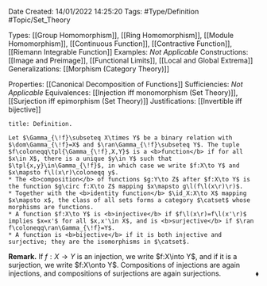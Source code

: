 <div class="topSpace"></div>

Date Created: 14/01/2022 14:25:20
Tags: #Type/Definition #Topic/Set_Theory

Types: [[Group Homomorphism]], [[Ring Homomorphism]], [[Module Homomorphism]], [[Continuous Function]], [[Contractive Function]], [[Riemann Integrable Function]]
Examples: <i>Not Applicable</i>
Constructions: [[Image and Preimage]], [[Functional Limits]], [[Local and Global Extrema]]
Generalizations: [[Morphism (Category Theory)]]

Properties: [[Canonical Decomposition of Functions]]
Sufficiencies: <i>Not Applicable</i>
Equivalences: [[Injection iff monomorphism (Set Theory)]], [[Surjection iff epimorphism (Set Theory)]]
Justifications: [[Invertible iff bijective]]

``` ad-Definition
title: Definition.

Let $\Gamma_{\!f}\subseteq X\times Y$ be a binary relation with $\dom\Gamma_{\!f}=X$ and $\ran\Gamma_{\!f}\subseteq Y$. The tuple $f\coloneqq\tpl{\Gamma_{\!f},X,Y}$ is a <b>function</b> if for all $x\in X$, there is a unique $y\in Y$ such that $\tpl{x,y}\in\Gamma_{\!f}$, in which case we write $f:X\to Y$ and $x\mapsto f\l(x\r)\coloneqq y$.
* The <b>composition</b> of functions $g:Y\to Z$ after $f:X\to Y$ is the function $g\circ f:X\to Z$ mapping $x\mapsto g\l(f\l(x\r)\r)$.
* Together with the <b>identity function</b> $\id_X:X\to X$ mapping $x\mapsto x$, the class of all sets forms a category $\catset$ whose morphisms are functions.
* A function $f:X\to Y$ is <b>injective</b> if $f\l(x\r)=f\l(x'\r)$ implies $x=x'$ for all $x,x'\in X$, and is <b>surjective</b> if $\ran f\coloneqq\ran\Gamma_{\!f}=Y$.
* A function is <b>bijective</b> if it is both injective and surjective; they are the isomorphisms in $\catset$.

```

<b>Remark.</b> If $f:X\to Y$ is an injection, we write $f:X\into Y$, and if it is a surjection, we write $f:X\onto Y$. Compositions of injections are again injections, and compositions of surjections are again surjections.<span style="float:right;">$\blacklozenge$</span>
